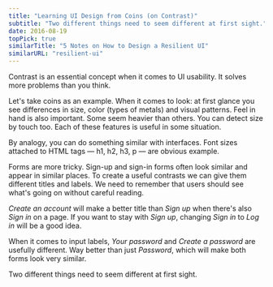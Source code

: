 ```yaml
---
title: "Learning UI Design from Coins (on Contrast)"
subtitle: "Two different things need to seem different at first sight."
date: 2016-08-19
topPick: true
similarTitle: "5 Notes on How to Design a Resilient UI"
similarURL: "resilient-ui"
---
```


Contrast is an essential concept when it comes to UI usability. It solves more problems than you think. 

Let's take coins as an example.
When it comes to look: at first glance you see differences in size, color (types of metals) and visual patterns.
Feel in hand is also important. Some seem heavier than others. You can detect size by touch too.
Each of these features is useful in some situation.

<!--more-->

By analogy, you can do something similar with interfaces.
Font sizes attached to HTML tags — h1, h2, h3, p — are obvious example.

Forms are more tricky. Sign-up and sign-in forms often look similar and appear in similar places.
To create a useful contrasts we can give them different titles and labels.
We need to remember that users should see what's going on without careful reading.

*Create an account* will make a better title than *Sign up* when there's also *Sign in* on a page.
If you want to stay with *Sign up*, changing *Sign in* to *Log in* will be a good idea.

When it comes to input labels, *Your password* and *Create a password* are usefully different.
Way better than just *Password*, which will make both forms look very similar.

Two different things need to seem different at first sight.
